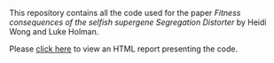 This repository contains all the code used for the paper _Fitness consequences of the selfish supergene Segregation Distorter_ by Heidi Wong and Luke Holman.

Please [click here](https://lukeholman.github.io/fitnessCostSD/) to view an HTML report presenting the code.
